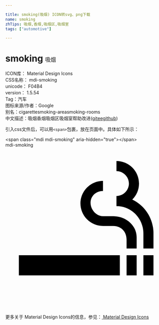 ```yaml
---

title: smoking(吸烟) ICON转svg、png下载
name: smoking
zhTips: 吸烟,香烟,吸烟区,吸烟室
tags: ["automotive"]

---
```


# smoking  <small style="font-size: 60%;font-weight: 100">吸烟</small>


<div class="detail-page">
<p>
<span>
ICON库：
<span class="badge-secondary badge">Material Design Icons</span> 
</span>
<br/>
<span>
CSS名称：
<span class="badge-secondary badge">mdi-smoking</span> 
</span>
<br/>
<span>
unicode：
<span class="badge-secondary badge">F04B4</span> 
<copy-btn content='F04B4' btn-title=""></copy-btn>
<copy-btn :content='String.fromCodePoint(parseInt("F04B4", 16))' btn-title="复制U"></copy-btn>
</span>
<br/>
<span>
version：
<span class="badge-secondary badge">1.5.54</span> 
</span><br/><span>Tag：<span class="badge-light badge"><router-link to="/tags/automotive.html">汽车</router-link></span></span>
<br/>
<span>图标来源/作者：<span class="badge-light badge">Google</span></span> 
<br/>
<span>别名：<span class="badge-light badge">cigarette</span><span class="badge-light badge">smoking-area</span><span class="badge-light badge">smoking-rooms</span></span><br/><span class="zh-detail">中文描述：<span class="badge-primary badge">吸烟</span><span class="badge-primary badge">香烟</span><span class="badge-primary badge">吸烟区</span><span class="badge-primary badge">吸烟室</span><span class="help-link"><span>帮助改进</span>(<a href="https://gitee.com/liuwave/icon-helper/edit/master/json/material/smoking.json" target="_blank" rel="noopener noreferrer">gitee</a><a href="https://github.com/liuwave/icon-helper/edit/master/json/material/smoking.json" target="_blank" rel="noopener noreferrer">github</a></span>)</span><br/>
</p>
</div>
<div class="alert alert-dark">
  <i class="mdi mdi-smoking mdi-48px"></i>
  <i class="mdi mdi-smoking mdi-36px"></i>
  <i class="mdi mdi-smoking mdi-24px"></i>
  <i class="mdi mdi-smoking mdi-18px"></i>
</div>
<div>
  <p>引入css文件后，可以用<code>&lt;span&gt;</code>包裹，放在页面中。具体如下所示：    
  </p>
  <div class="alert alert-primary" style="font-size: 14px">
    &lt;span class="mdi mdi-smoking" aria-hidden="true"&gt;&lt;/span&gt;
    <copy-btn content='<span class="mdi mdi-smoking" aria-hidden="true"></span>'></copy-btn>
  </div>
  <div class="alert alert-secondary">
    <i class="mdi mdi-smoking"
    style="font-size: 24px"
    aria-hidden="true"></i> mdi-smoking
    <copy-btn content="mdi-smoking" btn-title="复制图标名称"></copy-btn>
  </div>
</div>
<div id="svg" class="svg-wrap">
<svg xmlns="http://www.w3.org/2000/svg" viewBox="0 0 24 24"><path d="M2,16H17V19H2V16M20.5,16H22V19H20.5V16M18,16H19.5V19H18V16M18.85,7.73C19.47,7.12 19.85,6.28 19.85,5.35C19.85,3.5 18.35,2 16.5,2V3.5C17.5,3.5 18.35,4.33 18.35,5.35C18.35,6.37 17.5,7.2 16.5,7.2V8.7C18.74,8.7 20.5,10.53 20.5,12.77V15H22V12.76C22,10.54 20.72,8.62 18.85,7.73M16.03,10.2H14.5C13.5,10.2 12.65,9.22 12.65,8.2C12.65,7.18 13.5,6.45 14.5,6.45V4.95C12.65,4.95 11.15,6.45 11.15,8.3A3.35,3.35 0 0,0 14.5,11.65H16.03C17.08,11.65 18,12.39 18,13.7V15H19.5V13.36C19.5,11.55 17.9,10.2 16.03,10.2Z" /></svg>
</div>
<detail full-name='mdi-smoking'></detail>
    
<div><p>更多关于 Material Design Icons的信息，参见：<a target="_blank" href="https://iconhelper.cn/material.html"> Material Design Icons</a>
</p></div>
